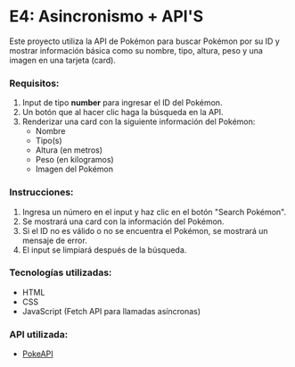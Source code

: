 # E4: Asincronismo + API'S 

Este proyecto utiliza la API de Pokémon para buscar Pokémon por su ID y mostrar información básica como su nombre, tipo, altura, peso y una imagen en una tarjeta (card).

### Requisitos:
1. Input de tipo **number** para ingresar el ID del Pokémon.
2. Un botón que al hacer clic haga la búsqueda en la API.
3. Renderizar una card con la siguiente información del Pokémon:
   - Nombre
   - Tipo(s)
   - Altura (en metros)
   - Peso (en kilogramos)
   - Imagen del Pokémon

### Instrucciones:
1. Ingresa un número en el input y haz clic en el botón "Search Pokémon".
2. Se mostrará una card con la información del Pokémon.
3. Si el ID no es válido o no se encuentra el Pokémon, se mostrará un mensaje de error.
4. El input se limpiará después de la búsqueda.

### Tecnologías utilizadas:
- HTML
- CSS
- JavaScript (Fetch API para llamadas asíncronas)


### API utilizada:
- [PokeAPI](https://pokeapi.co/)
